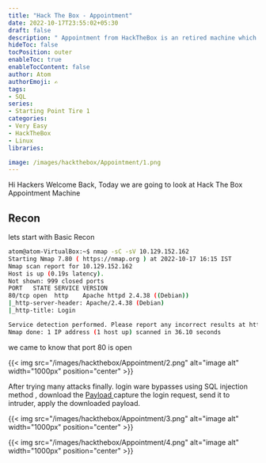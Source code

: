 ```yaml
---
title: "Hack The Box - Appointment"
date: 2022-10-17T23:55:02+05:30
draft: false
description: " Appointment from HackTheBox is an retired machine which is vulnerable to SQL Injection attack, which can be easily exploited with help of Basic Recon "
hideToc: false
tocPosition: outer
enableToc: true
enableTocContent: false
author: Atom
authorEmoji: ✍️
tags:
- SQL
series:
- Starting Point Tire 1
categories:
- Very Easy
- HackTheBox
- Linux
libraries:

image: /images/hackthebox/Appointment/1.png 
---
```


Hi Hackers Welcome Back, Today we are going to look at Hack The Box Appointment Machine

## Recon 

lets start with Basic Recon 

``` bash  {hl_lines=[23]}
atom@atom-VirtualBox:~$ nmap -sC -sV 10.129.152.162
Starting Nmap 7.80 ( https://nmap.org ) at 2022-10-17 16:15 IST
Nmap scan report for 10.129.152.162
Host is up (0.19s latency).
Not shown: 999 closed ports
PORT   STATE SERVICE VERSION
80/tcp open  http    Apache httpd 2.4.38 ((Debian))
|_http-server-header: Apache/2.4.38 (Debian)
|_http-title: Login

Service detection performed. Please report any incorrect results at https://nmap.org/submit/ .
Nmap done: 1 IP address (1 host up) scanned in 36.10 seconds

```
we came to know that port 80 is open 

{{< img src="/images/hackthebox/Appointment/2.png" alt="image alt" width="1000px" position="center" >}}

After trying many attacks finally.  login ware bypasses using SQL injection method , download the  <a href=https://www.vulnhub.com/entry/kioptrix-level-1-1,22/ > Payload </a>  capture the login request, send it to intruder, apply the downloaded  payload. 

{{< img src="/images/hackthebox/Appointment/3.png" alt="image alt" width="1000px" position="center" >}}

{{< img src="/images/hackthebox/Appointment/4.png" alt="image alt" width="1000px" position="center" >}}
